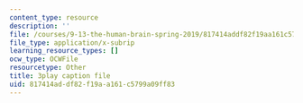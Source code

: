 ```yaml
---
content_type: resource
description: ''
file: /courses/9-13-the-human-brain-spring-2019/817414addf82f19aa161c5799a09ff83_W2PY6z1Wddg.srt
file_type: application/x-subrip
learning_resource_types: []
ocw_type: OCWFile
resourcetype: Other
title: 3play caption file
uid: 817414ad-df82-f19a-a161-c5799a09ff83
---
```


